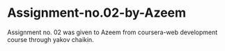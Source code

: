 # Assignment-no.02-by-Azeem
Assignment no. 02 was given to Azeem from coursera-web development course through yakov chaikin.
